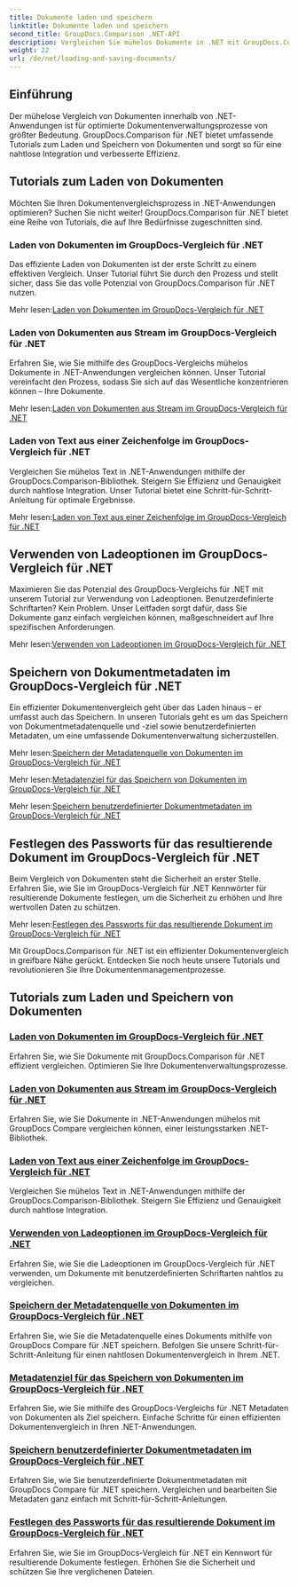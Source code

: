 ```yaml
---
title: Dokumente laden und speichern
linktitle: Dokumente laden und speichern
second_title: GroupDocs.Comparison .NET-API
description: Vergleichen Sie mühelos Dokumente in .NET mit GroupDocs.Comparison für .NET. Erfahren Sie mehr über das Laden, Speichern und Nutzen von Ladeoptionen für eine effiziente Dokumentenverwaltung.
weight: 22
url: /de/net/loading-and-saving-documents/
---
```

## Einführung

Der mühelose Vergleich von Dokumenten innerhalb von .NET-Anwendungen ist für optimierte Dokumentenverwaltungsprozesse von größter Bedeutung. GroupDocs.Comparison für .NET bietet umfassende Tutorials zum Laden und Speichern von Dokumenten und sorgt so für eine nahtlose Integration und verbesserte Effizienz.

## Tutorials zum Laden von Dokumenten

Möchten Sie Ihren Dokumentenvergleichsprozess in .NET-Anwendungen optimieren? Suchen Sie nicht weiter! GroupDocs.Comparison für .NET bietet eine Reihe von Tutorials, die auf Ihre Bedürfnisse zugeschnitten sind.

### Laden von Dokumenten im GroupDocs-Vergleich für .NET

Das effiziente Laden von Dokumenten ist der erste Schritt zu einem effektiven Vergleich. Unser Tutorial führt Sie durch den Prozess und stellt sicher, dass Sie das volle Potenzial von GroupDocs.Comparison für .NET nutzen.

 Mehr lesen:[Laden von Dokumenten im GroupDocs-Vergleich für .NET](./loading-documents/)

### Laden von Dokumenten aus Stream im GroupDocs-Vergleich für .NET

Erfahren Sie, wie Sie mithilfe des GroupDocs-Vergleichs mühelos Dokumente in .NET-Anwendungen vergleichen können. Unser Tutorial vereinfacht den Prozess, sodass Sie sich auf das Wesentliche konzentrieren können – Ihre Dokumente.

 Mehr lesen:[Laden von Dokumenten aus Stream im GroupDocs-Vergleich für .NET](./loading-documents-from-stream/)

### Laden von Text aus einer Zeichenfolge im GroupDocs-Vergleich für .NET

Vergleichen Sie mühelos Text in .NET-Anwendungen mithilfe der GroupDocs.Comparison-Bibliothek. Steigern Sie Effizienz und Genauigkeit durch nahtlose Integration. Unser Tutorial bietet eine Schritt-für-Schritt-Anleitung für optimale Ergebnisse.

 Mehr lesen:[Laden von Text aus einer Zeichenfolge im GroupDocs-Vergleich für .NET](./loading-text-from-string/)

## Verwenden von Ladeoptionen im GroupDocs-Vergleich für .NET

Maximieren Sie das Potenzial des GroupDocs-Vergleichs für .NET mit unserem Tutorial zur Verwendung von Ladeoptionen. Benutzerdefinierte Schriftarten? Kein Problem. Unser Leitfaden sorgt dafür, dass Sie Dokumente ganz einfach vergleichen können, maßgeschneidert auf Ihre spezifischen Anforderungen.

 Mehr lesen:[Verwenden von Ladeoptionen im GroupDocs-Vergleich für .NET](./using-load-options/)

## Speichern von Dokumentmetadaten im GroupDocs-Vergleich für .NET

Ein effizienter Dokumentenvergleich geht über das Laden hinaus – er umfasst auch das Speichern. In unseren Tutorials geht es um das Speichern von Dokumentmetadatenquelle und -ziel sowie benutzerdefinierten Metadaten, um eine umfassende Dokumentenverwaltung sicherzustellen.

 Mehr lesen:[Speichern der Metadatenquelle von Dokumenten im GroupDocs-Vergleich für .NET](./saving-documents-metadata-source/)

 Mehr lesen:[Metadatenziel für das Speichern von Dokumenten im GroupDocs-Vergleich für .NET](./saving-documents-metadata-target/)

 Mehr lesen:[Speichern benutzerdefinierter Dokumentmetadaten im GroupDocs-Vergleich für .NET](./saving-user-defined-document-metadata/)

## Festlegen des Passworts für das resultierende Dokument im GroupDocs-Vergleich für .NET

Beim Vergleich von Dokumenten steht die Sicherheit an erster Stelle. Erfahren Sie, wie Sie im GroupDocs-Vergleich für .NET Kennwörter für resultierende Dokumente festlegen, um die Sicherheit zu erhöhen und Ihre wertvollen Daten zu schützen.

 Mehr lesen:[Festlegen des Passworts für das resultierende Dokument im GroupDocs-Vergleich für .NET](./setting-password-for-resultant-document/)

Mit GroupDocs.Comparison für .NET ist ein effizienter Dokumentenvergleich in greifbare Nähe gerückt. Entdecken Sie noch heute unsere Tutorials und revolutionieren Sie Ihre Dokumentenmanagementprozesse.
## Tutorials zum Laden und Speichern von Dokumenten
### [Laden von Dokumenten im GroupDocs-Vergleich für .NET](./loading-documents/)
Erfahren Sie, wie Sie Dokumente mit GroupDocs.Comparison für .NET effizient vergleichen. Optimieren Sie Ihre Dokumentenverwaltungsprozesse.
### [Laden von Dokumenten aus Stream im GroupDocs-Vergleich für .NET](./loading-documents-from-stream/)
Erfahren Sie, wie Sie Dokumente in .NET-Anwendungen mühelos mit GroupDocs Compare vergleichen können, einer leistungsstarken .NET-Bibliothek.
### [Laden von Text aus einer Zeichenfolge im GroupDocs-Vergleich für .NET](./loading-text-from-string/)
Vergleichen Sie mühelos Text in .NET-Anwendungen mithilfe der GroupDocs.Comparison-Bibliothek. Steigern Sie Effizienz und Genauigkeit durch nahtlose Integration.
### [Verwenden von Ladeoptionen im GroupDocs-Vergleich für .NET](./using-load-options/)
Erfahren Sie, wie Sie die Ladeoptionen im GroupDocs-Vergleich für .NET verwenden, um Dokumente mit benutzerdefinierten Schriftarten nahtlos zu vergleichen.
### [Speichern der Metadatenquelle von Dokumenten im GroupDocs-Vergleich für .NET](./saving-documents-metadata-source/)
Erfahren Sie, wie Sie die Metadatenquelle eines Dokuments mithilfe von GroupDocs Compare für .NET speichern. Befolgen Sie unsere Schritt-für-Schritt-Anleitung für einen nahtlosen Dokumentenvergleich in Ihrem .NET.
### [Metadatenziel für das Speichern von Dokumenten im GroupDocs-Vergleich für .NET](./saving-documents-metadata-target/)
Erfahren Sie, wie Sie mithilfe des GroupDocs-Vergleichs für .NET Metadaten von Dokumenten als Ziel speichern. Einfache Schritte für einen effizienten Dokumentenvergleich in Ihren .NET-Anwendungen.
### [Speichern benutzerdefinierter Dokumentmetadaten im GroupDocs-Vergleich für .NET](./saving-user-defined-document-metadata/)
Erfahren Sie, wie Sie benutzerdefinierte Dokumentmetadaten mit GroupDocs Compare für .NET speichern. Vergleichen und bearbeiten Sie Metadaten ganz einfach mit Schritt-für-Schritt-Anleitungen.
### [Festlegen des Passworts für das resultierende Dokument im GroupDocs-Vergleich für .NET](./setting-password-for-resultant-document/)
Erfahren Sie, wie Sie im GroupDocs-Vergleich für .NET ein Kennwort für resultierende Dokumente festlegen. Erhöhen Sie die Sicherheit und schützen Sie Ihre verglichenen Dateien.